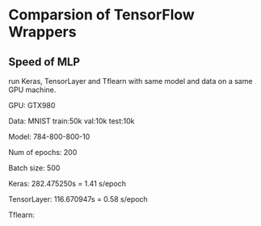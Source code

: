# Comparsion of TensorFlow Wrappers

## Speed of MLP

run Keras, TensorLayer and Tflearn with same model and data on a same GPU machine.

GPU: GTX980

Data: MNIST  train:50k  val:10k  test:10k

Model: 784-800-800-10

Num of epochs: 200

Batch size: 500

Keras: 282.475250s  = 1.41 s/epoch

TensorLayer: 116.670947s = 0.58 s/epoch

Tflearn:
